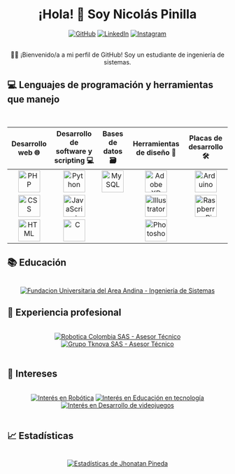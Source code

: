 <div align="center">
  <h1>¡Hola! 👋 Soy Nicolás Pinilla</h1>
</div>

<div align="center">
  <a href="https://github.com/tricolml"><img src="https://img.shields.io/badge/Github-tricolml-black?style=for-the-badge&logo=github" alt="GitHub"></a>
  <a href="https://linkedin.com/in/andreepinilla"><img src="https://img.shields.io/badge/LinkedIn-Nicolás%20Pinilla-blue?style=for-the-badge&logo=linkedin" alt="LinkedIn"></a>
  <a href="https://instagram.com/tricolml"><img src="https://img.shields.io/badge/Instagram-tricolml-red?style=for-the-badge&logo=instagram" alt="Instagram"></a>
</div>

<br>

<div align="center">
  <p>👨‍💻 ¡Bienvenido/a a mi perfil de GitHub! Soy un estudiante de ingeniería de sistemas.</p>
</div>

## 💻 Lenguajes de programación y herramientas que manejo

  <br>

  <table>
    <thead>
      <tr >
        <th align="center">Desarrollo web 🌐</th>
        <th align="center">Desarrollo de software y scripting 💻</th>
        <th align="center">Bases de datos 🗃️</th>
        <th align="center">Herramientas de diseño 🎨</th>
        <th align="center">Placas de desarrollo 🛠️</th>
      </tr>
    </thead>
	<tbody>
      <tr>
        <td align="center"><img src="https://cdn.discordapp.com/attachments/1117726087196180491/1117726221816569877/php.png" alt="PHP" width="50" height="50"></td>
        <td align="center"><img src="https://cdn.discordapp.com/attachments/1117726087196180491/1117726231471849472/Python.png" alt="Python" width="50" height="50"></td>
        <td align="center"><img src="https://cdn.discordapp.com/attachments/1117726087196180491/1117726223964057680/MySQL.png" alt="MySQL" width="50" height="50"></td>
        <td align="center"><img src="https://cdn.discordapp.com/attachments/1117726087196180491/1117726232042283058/xd.png" alt="Adobe XD" width="50" height="50"></td>
        <td align="center"><img src="https://media.discordapp.net/attachments/1117726087196180491/1117726222089191465/Arduino.png" alt="Arduino" width="50" height="50"></td>
      </tr>
      <tr>
        <td align="center"><img src="https://cdn.discordapp.com/attachments/1117726087196180491/1117726222877720698/CSS.png" alt="CSS" width="50" height="50"></td>
        <td align="center"><img src="https://cdn.discordapp.com/attachments/1117726087196180491/1117726223720775730/Javascript.png" alt="JavaScript" width="50" height="50"></td>
        <td></td>
        <td align="center"><img src="https://cdn.discordapp.com/attachments/1117726087196180491/1117726223448154112/Illustrator.png" alt="Illustrator" width="50" height="50"></td>
        <td align="center"><img src="https://cdn.discordapp.com/attachments/1117726087196180491/1117726231765471322/Raspberry.png" alt="Raspberry Pi" width="50" height="50"></td>
      </tr>
      <tr>
        <td align="center"><img src="https://cdn.discordapp.com/attachments/1117726087196180491/1117726223175528540/HTML.png" alt="HTML" width="50" height="50"></td>
        <td align="center"><img src="https://cdn.discordapp.com/attachments/1117726087196180491/1117726222609293363/C.png" alt="C" width="50" height="50"></td>
        <td></td>
        <td align="center"><img src="https://cdn.discordapp.com/attachments/1117726087196180491/1117726224194740244/Photoshop.png" alt="Photoshop" width="50" height="50"></td>
        <td></td>
      </tr>
    </tbody>
  </table>

  ## 📚 Educación</strong></summary>

  <br>

  <div align="center">
    <a href="#"><img src="https://img.shields.io/badge/Fundacion%20Universitaria%20del%20Area%20Andina-Ingeniería%20de%20Sistemas-yellow?style=for-the-badge" alt="Fundacion Universitaria del Area Andina - Ingeniería de Sistemas"></a>
	<br>
  </div>

  ## 💼 Experiencia profesional</strong></summary>

  <br>

  <div align="center">
    <a href="#"><img src="https://img.shields.io/badge/Robotica%20Colombia%20SAS-Asesor%20Técnico -green?style=for-the-badge" alt="Robotica Colombia SAS - Asesor Técnico"></a>
    <a href="#"><img src="https://img.shields.io/badge/Grupo%20Tknova-Asesor%20Técnico -green?style=for-the-badge" alt="Grupo Tknova SAS - Asesor Técnico "></a>
  </div>
  <br>

  ## 🎯 Intereses</strong></summary>

  <br>

  <div align="center">
    <a href="#"><img src="https://img.shields.io/badge/🤖%20Robótica-blueviolet?style=for-the-badge" alt="Interés en Robótica"></a>
    <a href="#"><img src="https://img.shields.io/badge/📚%20Educación%20en%20tecnología-blueviolet?style=for-the-badge" alt="Interés en Educación en tecnología"></a>
    <a href="#"><img src="https://img.shields.io/badge/🎮%20Desarrollo%20de%20videojuegos-blueviolet?style=for-the-badge" alt="Interés en Desarrollo de videojuegos"></a>
  </div>
  <br>

  ## 📈 Estadísticas</strong></summary>

  <br>

  <div align="center">
	<a href="#"><img src="https://github-readme-stats.vercel.app/api?username=NicolasPinilla&show_icons=true&theme=radical" alt="Estadísticas de Jhonatan Pineda"></a>


